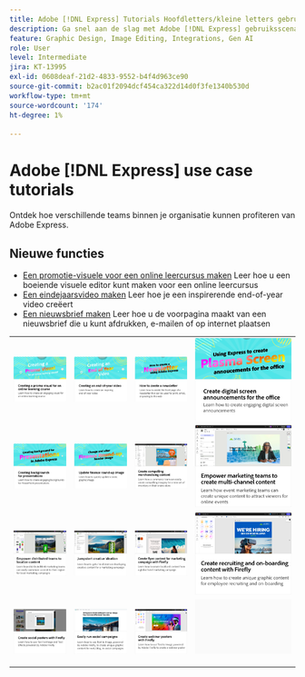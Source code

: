 ```yaml
---
title: Adobe [!DNL Express] Tutorials Hoofdletters/kleine letters gebruiken
description: Ga snel aan de slag met Adobe [!DNL Express] gebruiksscenario's
feature: Graphic Design, Image Editing, Integrations, Gen AI
role: User
level: Intermediate
jira: KT-13995
exl-id: 0608deaf-21d2-4833-9552-b4f4d963ce90
source-git-commit: b2ac01f2094dcf454ca322d14d0f3fe1340b530d
workflow-type: tm+mt
source-wordcount: '174'
ht-degree: 1%

---
```


# Adobe [!DNL Express] use case tutorials

Ontdek hoe verschillende teams binnen je organisatie kunnen profiteren van Adobe Express.

## Nieuwe functies

* [Een promotie-visuele voor een online leercursus maken](promo-visual.md)
Leer hoe u een boeiende visuele editor kunt maken voor een online leercursus
* [Een eindejaarsvideo maken](end-of-year-video.md)
Leer hoe je een inspirerende end-of-year video creëert
* [Een nieuwsbrief maken](newsletter.md)
Leer hoe u de voorpagina maakt van een nieuwsbrief die u kunt afdrukken, e-mailen of op internet plaatsen

<table style="table-layout:fixed">
<tr>
   <td>
      <a href="promo-visual.md">
         <img alt="Een promotie-visuele voor een online leercursus maken" src="assets/promo-visual.png" />
      </a>
   </td>
   <td>
      <a href="end-of-year-video.md">
         <img alt="Een eindejaarsvideo maken" src="assets/eoy-video.png" />
      </a>
   </td>
   <td>
      <a href="newsletter.md">
         <img alt="Een nieuwsbrief maken" src="assets/create-newsletter.png" />
      </a>
   </td>
   <td>
      <a href="create-digital-screens.md">
         <img alt="Maak digitale schermaankondigingen voor het kantoor" src="assets/screen-announcements.png" />
      </a>
   </td>
</tr>
<tr>
   <td>
      <a href="create-backgrounds.md">
         <img alt="Achtergronden maken voor presentaties" src="assets/backgrounds-presentations.png" />
      </a>
   </td>
   <td>
      <a href="update-image.md">
         <img alt="Rond-up afbeelding financieren bijwerken" src="assets/finance-image.png" />
      </a>
   </td>
   <td>
      <a href="compelling-merchandise.md">
         <img alt="Creëer boeiende merchandising-content" src="assets/merchandise.png" />
      </a>
   </td>
   <td>
      <a href="multi-channel-marketing-content.md">
         <img alt="Laat marketingteams content voor meerdere kanalen creëren" src="assets/multi-channel.png" />
      </a>
   </td>
</tr>
<tr>
   <td>
      <a href="localized-marketing-content.md">
         <img alt="Laat verspreide teams content lokaliseren" src="assets/marketing-regional-content.png" />
      </a>
   </td>
   <td>
      <a href="jumpstart-ideation.md">
         <img alt="Jumpstart creative-ideatie" src="assets/marketing-ideation.png" />
      </a>
   </td>
   <td>
      <a href="create-local-marketing.md">
         <img alt="Creëer flyer-content voor marketingcampagnes met Firefly" src="assets/local-marketing.png" />
      </a>
   </td>
   <td>
      <a href="create-on-boarding.md">
         <img alt="Creëer wervingscontent en onboardingcontent met Firefly" src="assets/on-boarding.png" />
      </a>
   </td>
</tr>
<tr>
   <td>
      <a href="create-social-posters.md">
         <img alt="Sociale posters met Firefly maken" src="assets/social-firefly.png" />
      </a>
   </td>
   <td>
      <a href="create-blog-graphics.md">
         <img alt="Grafische inhoud voor blogs met Firefly maken" src="assets/blog-graphic.png" />
      </a>
   </td>
   <td>
      <a href="create-webinar-poster.md">
         <img alt="Webinar-posters met Firefly maken" src="assets/webinar-poster.png" />
      </a>
   </td>
   <td>
      <img alt="Spacer" src="../assets/Gray_thumbnail.png" />
      <div>
      <br>
   </td>
</tr>
</table>
